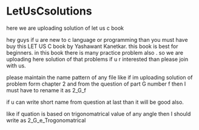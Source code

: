 # LetUsCsolutions
here we are uploading solution of let us c book

hey guys if u are new to c language or programming than you must have buy this LET US C book by Yashawant Kanetkar. this book is best for beginners.
in this book there is many practice problem also . so we are uploading here solution of that problems if u r interested than please join with us.

please maintain the name pattern of any file like if im uploading solution of problem form chapter 2 and from the question  of part G number f then I must have to rename it as 2_G_f 

if u can write short name from question at last than it will be good also.

like if quation is based on trigonomatrical value of any angle then I should write as 2_G_e_Trogonomatrical
